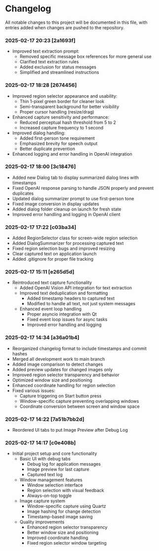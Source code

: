# Changelog

All notable changes to this project will be documented in this file, with entries added when changes are pushed to the repository.

### 2025-02-17 20:23 [2a1693f]
- Improved text extraction prompt:
  * Removed specific message box references for more general use
  * Clarified text extraction rules
  * Added exclusion for status messages
  * Simplified and streamlined instructions

### 2025-02-17 18:28 [2674456]
- Improved region selector appearance and usability:
  * Thin 1-pixel green border for cleaner look
  * Semi-transparent background for better visibility
  * Proper cursor handling (resize/drag)
- Enhanced capture sensitivity and performance:
  * Reduced perceptual hash threshold from 5 to 2
  * Increased capture frequency to 1 second
- Improved dialog handling:
  * Added first-person tone requirement
  * Emphasized brevity for speech output
  * Better duplicate prevention
- Enhanced logging and error handling in OpenAI integration

### 2025-02-17 18:00 [3c18476]
- Added new Dialog tab to display summarized dialog lines with timestamps
- Fixed OpenAI response parsing to handle JSON properly and prevent duplicates
- Updated dialog summarizer prompt to use first-person tone
- Fixed image conversion in display updates
- Added dialog folder cleanup on launch for fresh state
- Improved error handling and logging in OpenAI client

### 2025-02-17 17:22 [c03ba34]
- Added RegionSelector class for screen-wide region selection
- Added DialogSummarizer for processing captured text
- Fixed region selection bugs and improved resizing
- Clear captured text on application launch
- Added .gitignore for proper file tracking

### 2025-02-17 15:11 [e265d5d]
- Reintroduced text capture functionality
  - Added OpenAI Vision API integration for text extraction
  - Improved text deduplication and formatting
    * Added timestamp headers to captured text
    * Modified to handle all text, not just system messages
  - Enhanced event loop handling
    * Proper asyncio integration with Qt
    * Fixed event loop issues for async tasks
    * Improved error handling and logging

### 2025-02-17 14:34 [a36a01b4]
- Reorganized changelog format to include timestamps and commit hashes
- Merged all development work to main branch
- Added image comparison to detect changes
- Added preview updates for changed images only
- Improved region selector transparency and behavior
- Optimized window size and positioning
- Enhanced coordinate handling for region selection
- Fixed various issues:
  * Capture triggering on Start button press
  * Window-specific capture preventing overlapping windows
  * Coordinate conversion between screen and window space

### 2025-02-17 14:22 [7a51b7bb2d]
- Reordered UI tabs to put Image Preview after Debug Log

### 2025-02-17 14:17 [c0e408b]
- Initial project setup and core functionality
  - Basic UI with debug tabs
    * Debug log for application messages
    * Image preview for last capture
    * Captured text log
  - Window management features
    * Window selection interface
    * Region selection with visual feedback
    * Always-on-top toggle
  - Image capture system
    * Window-specific capture using Quartz
    * Image hashing for change detection
    * Timestamp-based image saving
  - Quality improvements
    * Enhanced region selector transparency
    * Better window size and positioning
    * Improved coordinate handling
    * Fixed region selector window targeting
